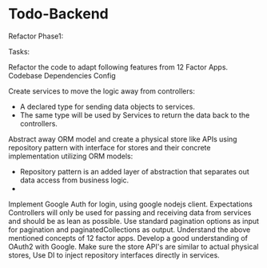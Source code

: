 # Todo-Backend
Refactor Phase1:

Tasks​:

Refactor the code to adapt following features from 12 Factor Apps.
Codebase
Dependencies
Config

Create services to move the logic away from controllers:

- A declared type for sending data objects to services.
- The same type will be used by Services to return the data back to the controllers.


Abstract away ORM model and create a physical store like APIs using repository pattern with interface for stores and their concrete implementation utilizing ORM models:

- Repository pattern is an added layer of abstraction that separates out data access from business logic.
- 

Implement Google Auth for login, using google nodejs client.
Expectations​
Controllers will only be used for passing and receiving data from services and should be as lean as possible.
Use standard pagination options as input for pagination and paginatedCollections as output.
Understand the above mentioned concepts of 12 factor apps.
Develop a good understanding of OAuth2 with Google.
Make sure the store API's are similar to actual physical stores, 
Use DI to inject repository interfaces directly in services.